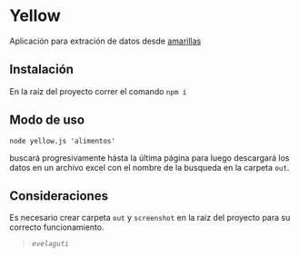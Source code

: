 # Yellow

Aplicación para extración de datos desde [amarillas](https://amarillas.cl) 

## Instalación

En la raíz del proyecto correr el comando ```npm i ```

## Modo de uso
```node yellow.js 'alimentos'```

buscará progresivamente hásta la última página para luego descargará los datos en un archivo excel con el nombre de la busqueda en la carpeta ```out```. 

## Consideraciones   
Es necesario crear carpeta ```out``` y ```screenshot``` en la raiz del proyecto para su correcto funcionamiento.

> <cite>```evelaguti```</cite>